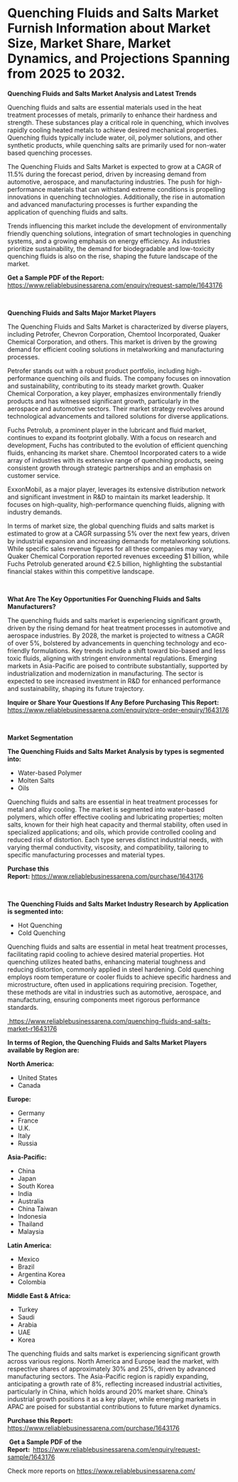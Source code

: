 <p><h1>Quenching Fluids and Salts Market Furnish Information about Market Size, Market Share, Market Dynamics, and Projections Spanning from 2025 to 2032.</h1></p><p><strong>Quenching Fluids and Salts Market Analysis and Latest Trends</strong></p>
<p><p>Quenching fluids and salts are essential materials used in the heat treatment processes of metals, primarily to enhance their hardness and strength. These substances play a critical role in quenching, which involves rapidly cooling heated metals to achieve desired mechanical properties. Quenching fluids typically include water, oil, polymer solutions, and other synthetic products, while quenching salts are primarily used for non-water based quenching processes.</p><p>The Quenching Fluids and Salts Market is expected to grow at a CAGR of 11.5% during the forecast period, driven by increasing demand from automotive, aerospace, and manufacturing industries. The push for high-performance materials that can withstand extreme conditions is propelling innovations in quenching technologies. Additionally, the rise in automation and advanced manufacturing processes is further expanding the application of quenching fluids and salts. </p><p>Trends influencing this market include the development of environmentally friendly quenching solutions, integration of smart technologies in quenching systems, and a growing emphasis on energy efficiency. As industries prioritize sustainability, the demand for biodegradable and low-toxicity quenching fluids is also on the rise, shaping the future landscape of the market.</p></p>
<p><strong>Get a Sample PDF of the Report:&nbsp;</strong> <a href="https://www.reliablebusinessarena.com/enquiry/request-sample/1643176?utm_campaign=2928&utm_medium=2&utm_source=Github&utm_content=ia&utm_term=28032025&utm_id=quenching-fluids-and-salts">https://www.reliablebusinessarena.com/enquiry/request-sample/1643176</a></p>
<p>&nbsp;</p>
<p><strong>Quenching Fluids and Salts Major Market Players</strong></p>
<p><p>The Quenching Fluids and Salts Market is characterized by diverse players, including Petrofer, Chevron Corporation, Chemtool Incorporated, Quaker Chemical Corporation, and others. This market is driven by the growing demand for efficient cooling solutions in metalworking and manufacturing processes.</p><p>Petrofer stands out with a robust product portfolio, including high-performance quenching oils and fluids. The company focuses on innovation and sustainability, contributing to its steady market growth. Quaker Chemical Corporation, a key player, emphasizes environmentally friendly products and has witnessed significant growth, particularly in the aerospace and automotive sectors. Their market strategy revolves around technological advancements and tailored solutions for diverse applications.</p><p>Fuchs Petrolub, a prominent player in the lubricant and fluid market, continues to expand its footprint globally. With a focus on research and development, Fuchs has contributed to the evolution of efficient quenching fluids, enhancing its market share. Chemtool Incorporated caters to a wide array of industries with its extensive range of quenching products, seeing consistent growth through strategic partnerships and an emphasis on customer service.</p><p>ExxonMobil, as a major player, leverages its extensive distribution network and significant investment in R&D to maintain its market leadership. It focuses on high-quality, high-performance quenching fluids, aligning with industry demands.</p><p>In terms of market size, the global quenching fluids and salts market is estimated to grow at a CAGR surpassing 5% over the next few years, driven by industrial expansion and increasing demands for metalworking solutions. While specific sales revenue figures for all these companies may vary, Quaker Chemical Corporation reported revenues exceeding $1 billion, while Fuchs Petrolub generated around €2.5 billion, highlighting the substantial financial stakes within this competitive landscape.</p></p>
<p>&nbsp;</p>
<p><strong>What Are The Key Opportunities For Quenching Fluids and Salts Manufacturers?</strong></p>
<p><p>The quenching fluids and salts market is experiencing significant growth, driven by the rising demand for heat treatment processes in automotive and aerospace industries. By 2028, the market is projected to witness a CAGR of over 5%, bolstered by advancements in quenching technology and eco-friendly formulations. Key trends include a shift toward bio-based and less toxic fluids, aligning with stringent environmental regulations. Emerging markets in Asia-Pacific are poised to contribute substantially, supported by industrialization and modernization in manufacturing. The sector is expected to see increased investment in R&D for enhanced performance and sustainability, shaping its future trajectory.</p></p>
<p><strong>Inquire or Share Your Questions If Any Before Purchasing This Report:</strong> <a href="https://www.reliablebusinessarena.com/enquiry/pre-order-enquiry/1643176?utm_campaign=2928&utm_medium=2&utm_source=Github&utm_content=ia&utm_term=28032025&utm_id=quenching-fluids-and-salts">https://www.reliablebusinessarena.com/enquiry/pre-order-enquiry/1643176</a></p>
<p>&nbsp;</p>
<p><strong>Market Segmentation</strong></p>
<p><strong>The Quenching Fluids and Salts Market Analysis by types is segmented into:</strong></p>
<p><ul><li>Water-based Polymer</li><li>Molten Salts</li><li>Oils</li></ul></p>
<p><p>Quenching fluids and salts are essential in heat treatment processes for metal and alloy cooling. The market is segmented into water-based polymers, which offer effective cooling and lubricating properties; molten salts, known for their high heat capacity and thermal stability, often used in specialized applications; and oils, which provide controlled cooling and reduced risk of distortion. Each type serves distinct industrial needs, with varying thermal conductivity, viscosity, and compatibility, tailoring to specific manufacturing processes and material types.</p></p>
<p><strong>Purchase this Report:&nbsp;</strong><a href="https://www.reliablebusinessarena.com/purchase/1643176?utm_campaign=2928&utm_medium=2&utm_source=Github&utm_content=ia&utm_term=28032025&utm_id=quenching-fluids-and-salts">https://www.reliablebusinessarena.com/purchase/1643176</a></p>
<p>&nbsp;</p>
<p><strong>The Quenching Fluids and Salts Market Industry Research by Application is segmented into:</strong></p>
<p><ul><li>Hot Quenching</li><li>Cold Quenching</li></ul></p>
<p><p>Quenching fluids and salts are essential in metal heat treatment processes, facilitating rapid cooling to achieve desired material properties. Hot quenching utilizes heated baths, enhancing material toughness and reducing distortion, commonly applied in steel hardening. Cold quenching employs room temperature or cooler fluids to achieve specific hardness and microstructure, often used in applications requiring precision. Together, these methods are vital in industries such as automotive, aerospace, and manufacturing, ensuring components meet rigorous performance standards.</p></p>
<p><a href="https://www.reliablebusinessarena.com/quenching-fluids-and-salts-market-r1643176?utm_campaign=2928&utm_medium=2&utm_source=Github&utm_content=ia&utm_term=28032025&utm_id=quenching-fluids-and-salts">&nbsp;https://www.reliablebusinessarena.com/quenching-fluids-and-salts-market-r1643176</a></p>
<p><strong>In terms of Region, the Quenching Fluids and Salts Market Players available by Region are:</strong></p>
<p>
    <p> <strong> North America: </strong>
        <ul>
            <li>United States</li>
            <li>Canada</li>
        </ul>
        </p> 
    <p> <strong> Europe: </strong>
        <ul>
            <li>Germany</li>
            <li>France</li>
            <li>U.K.</li>
            <li>Italy</li>
            <li>Russia</li>
        </ul>
        </p> 
    <p> <strong> Asia-Pacific: </strong>
        <ul>
            <li>China</li>
            <li>Japan</li>
            <li>South Korea</li>
            <li>India</li>
            <li>Australia</li>
            <li>China Taiwan</li>
            <li>Indonesia</li>
            <li>Thailand</li>
            <li>Malaysia</li>
        </ul>
        </p> 
    <p> <strong> Latin America: </strong>
        <ul>
            <li>Mexico</li>
            <li>Brazil</li>
            <li>Argentina Korea</li>
            <li>Colombia</li>
        </ul>
        </p> 
    <p> <strong> Middle East & Africa: </strong>
        <ul>
            <li>Turkey</li>
            <li>Saudi</li>
            <li>Arabia</li>
            <li>UAE</li>
            <li>Korea</li>
        </ul>
    </p>
    </p>
<p><p>The quenching fluids and salts market is experiencing significant growth across various regions. North America and Europe lead the market, with respective shares of approximately 30% and 25%, driven by advanced manufacturing sectors. The Asia-Pacific region is rapidly expanding, anticipating a growth rate of 8%, reflecting increased industrial activities, particularly in China, which holds around 20% market share. China’s industrial growth positions it as a key player, while emerging markets in APAC are poised for substantial contributions to future market dynamics.</p></p>
<p><strong>Purchase this Report: </strong><a href="https://www.reliablebusinessarena.com/purchase/1643176?utm_campaign=2928&utm_medium=2&utm_source=Github&utm_content=ia&utm_term=28032025&utm_id=quenching-fluids-and-salts">https://www.reliablebusinessarena.com/purchase/1643176</a></p>
<p>&nbsp;<strong>Get a Sample PDF of the Report:&nbsp;&nbsp;</strong><a href="https://www.reliablebusinessarena.com/enquiry/request-sample/1643176?utm_campaign=2928&utm_medium=2&utm_source=Github&utm_content=ia&utm_term=28032025&utm_id=quenching-fluids-and-salts">https://www.reliablebusinessarena.com/enquiry/request-sample/1643176</a></p>
<p><strong></strong></p>
<p>Check more reports on <a href="https://www.reliablebusinessarena.com/?utm_campaign=2928&utm_medium=2&utm_source=Github&utm_content=ia&utm_term=28032025&utm_id=quenching-fluids-and-salts">https://www.reliablebusinessarena.com/</a></p>